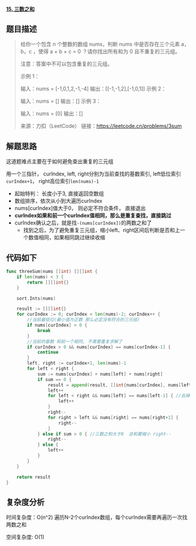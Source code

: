 #### [15. 三数之和](https://leetcode.cn/problems/3sum/)

## 题目描述

> 给你一个包含 n 个整数的数组 nums，判断 nums 中是否存在三个元素 a，b，c ，使得 a + b + c = 0 ？请你找出所有和为 0 且不重复的三元组。
>
> 注意：答案中不可以包含重复的三元组。 
>
> 示例 1：
>
> 输入：nums = [-1,0,1,2,-1,-4]
> 输出：[[-1,-1,2],[-1,0,1]]
> 示例 2：
>
> 输入：nums = []
> 输出：[]
> 示例 3：
>
> 输入：nums = [0]
> 输出：[]
>
> 来源：力扣（LeetCode）
> 链接：https://leetcode.cn/problems/3sum

## 解题思路

这道题难点主要在于如何避免查出重复的三元组

用一个三指针， curIndex, left, right分别为当前查找的基数索引, left低位索引`curIndex+1`， right高位索引`len(nums)-1`

- 起始特判： 长度小于3, 直接返回空数组
-  数组排序，依次从小到大遍历curIndex
  - nums[curIndex]值大于0， 则必定不符合条件， 直接退出
  - **curIndex如果和前一个curIndex值相同，那么是重复查找，直接跳过**
  - curIndex确认之后，就是找`-(nums[curIndex])`的两数之和了
    - 找到之后，为了避免重复三元组，缩小left、right区间后判断是否和上一个数值相同，如果相同跳过继续收缩

## 代码如下

```go
func threeSum(nums []int) [][]int {
    if len(nums) < 3 {
        return [][]int{}
    }

    sort.Ints(nums)

    result := [][]int{}
    for curIndex := 0; curIndex < len(nums)-2; curIndex++ {
        //当前最低位(最小值为正数 那么必定没有符合的三元组)
        if nums[curIndex] > 0 {
            break
        }
        //当前的基数 和前一个相同, 不需要重复求解了
        if curIndex > 0 && nums[curIndex] == nums[curIndex-1] {
            continue
        }
        left, right := curIndex+1, len(nums)-1
        for left < right {
            sum := nums[curIndex] + nums[left] + nums[right]
            if sum == 0 {
                result = append(result, []int{nums[curIndex], nums[left], nums[right]})
                left++
                for left < right && nums[left] == nums[left-1] { //去掉重复比较的数
                    left++
                }
                right--
                for right > left && nums[right] == nums[right+1] {
                    right--
                }
            } else if sum > 0 { //三数之和大于0  总和要缩小 right--
                right--
            } else {
                left++
            }
        }
    }

    return result
}
```

## 复杂度分析

时间复杂度：O(n^2)   遍历N-2个curIndex数组，每个curIndex需要再遍历一次找两数之和 

空间复杂度: O(1)